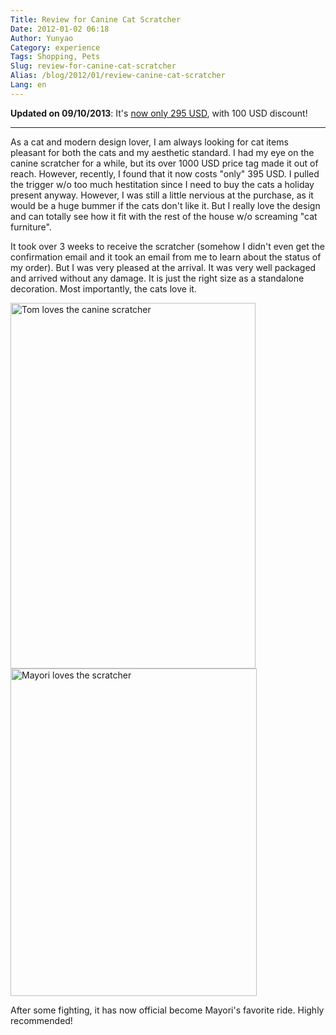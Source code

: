 ```yaml
---
Title: Review for Canine Cat Scratcher
Date: 2012-01-02 06:18
Author: Yunyao
Category: experience
Tags: Shopping, Pets
Slug: review-for-canine-cat-scratcher
Alias: /blog/2012/01/review-canine-cat-scratcher
Lang: en
---
```


**Updated on 09/10/2013**: It's [now only 295 USD](https://thecompanyofpets.com/), with 100 USD discount!

---------------------

As a cat and modern design lover, I am always looking for cat items pleasant for both the cats and my aesthetic standard. I had my eye on the canine scratcher for a while, but its over 1000 USD price tag made it out of reach. However, recently, I found that it now costs "only" 395 USD. I pulled the trigger w/o too much hestitation since I need to buy the cats a holiday present anyway. However, I was still a little nervious at the purchase, as it would be a huge bummer if the cats don't like it. But I really love the design and can totally see how it fit with the rest of the house w/o screaming "cat furniture".

It took over 3 weeks to receive the scratcher (somehow I didn't even get the confirmation email and it took an email from me to learn about the status of my order). But I was very pleased at the arrival. It was very well packaged and arrived without any damage. It is just the right size as a standalone decoration. Most importantly, the cats love it.

<img src="https://farm8.staticflickr.com/7014/6598703157_fb8b32f53c_z.jpg" title="Tom loves the canine scratcher" width="392" height="585" alt="Tom loves the canine scratcher" />

<img src="https://farm8.staticflickr.com/7158/6598915779_af98f7e934_z.jpg" title="Mayori loves the canie scratcher" width="394" height="524" alt="Mayori loves the scratcher" />

After some fighting, it has now official become Mayori's favorite ride. Highly recommended!
